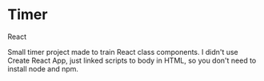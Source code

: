 # Timer
React 

Small timer project made to train React class components. I didn't use Create React App, just linked scripts to body in HTML, so you don't need to install node and npm.
